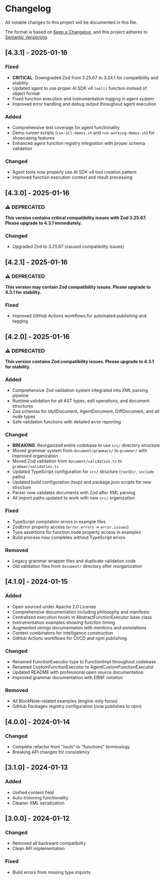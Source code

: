 # Changelog

All notable changes to this project will be documented in this file.

The format is based on [Keep a Changelog](https://keepachangelog.com/en/1.0.0/),
and this project adheres to [Semantic Versioning](https://semver.org/spec/v2.0.0.html).

## [4.3.1] - 2025-01-16

### Fixed
- **CRITICAL**: Downgraded Zod from 3.25.67 to 3.24.1 for compatibility and stability
- Updated agent to use proper AI SDK v4 `tool()` function instead of object format
- Fixed function execution and instrumentation logging in agent system
- Improved error handling and debug output throughout agent execution

### Added
- Comprehensive test coverage for agent functionality
- Demo runner scripts (`run-all-demos.sh` and `run-working-demos.sh`) for showcasing features
- Enhanced agent function registry integration with proper schema validation

### Changed
- Agent tools now properly use AI SDK v4 tool creation pattern
- Improved function execution context and result processing

## [4.3.0] - 2025-01-16

### ⚠️ DEPRECATED
**This version contains critical compatibility issues with Zod 3.25.67. Please upgrade to 4.3.1 immediately.**

### Changed
- Upgraded Zod to 3.25.67 (caused compatibility issues)

## [4.2.1] - 2025-01-16

### ⚠️ DEPRECATED
**This version may contain Zod compatibility issues. Please upgrade to 4.3.1 for stability.**

### Fixed
- Improved GitHub Actions workflows for automated publishing and tagging

## [4.2.0] - 2025-01-16

### ⚠️ DEPRECATED
**This version contains Zod compatibility issues. Please upgrade to 4.3.1 for stability.**

### Added
- Comprehensive Zod validation system integrated into XML parsing pipeline
- Runtime validation for all AST types, edit operations, and document structures
- Zod schemas for IdyllDocument, AgentDocument, DiffDocument, and all node types
- Safe validation functions with detailed error reporting

### Changed
- **BREAKING**: Reorganized entire codebase to use `src/` directory structure
- Moved grammar system from `document/grammars/` to `grammar/` with improved organization
- Moved Zod validation from `document/validation.ts` to `grammar/validation.ts`
- Updated TypeScript configuration for `src/` structure (`rootDir`, `include` paths)
- Updated build configuration (tsup) and package.json scripts for new structure
- Parser now validates documents with Zod after XML parsing
- All import paths updated to work with new `src/` organization

### Fixed
- TypeScript compilation errors in example files
- ZodError property access (`error.errors` → `error.issues`)
- Type assertions for function node property access in examples
- Build process now completes without TypeScript errors

### Removed
- Legacy grammar wrapper files and duplicate validation code
- Old validation files from `document/` directory after reorganization

## [4.1.0] - 2024-01-15

### Added
- Open sourced under Apache 2.0 License
- Comprehensive documentation including philosophy and manifesto
- Centralized execution hooks in AbstractFunctionExecutor base class
- Instrumentation examples showing function timing
- Augmented strings documentation with mentions and annotations
- Context combinators for intelligence construction
- GitHub Actions workflows for CI/CD and npm publishing

### Changed
- Renamed FunctionExecutor type to FunctionImpl throughout codebase
- Renamed CustomFunctionExecutor to AgentCustomFunctionExecutor
- Updated README with professional open source documentation
- Improved grammar documentation with EBNF notation

### Removed
- All BlockNote-related examples (engine-only focus)
- GitHub Packages registry configuration (now publishes to npm)

## [4.0.0] - 2024-01-14

### Changed
- Complete refactor from "tools" to "functions" terminology
- Breaking API changes for consistency

## [3.1.0] - 2024-01-13

### Added
- Unified content field
- Auto-trimming functionality
- Cleaner XML serialization

## [3.0.0] - 2024-01-12

### Changed
- Removed all backward compatibility
- Clean API implementation

### Fixed
- Build errors from missing type imports